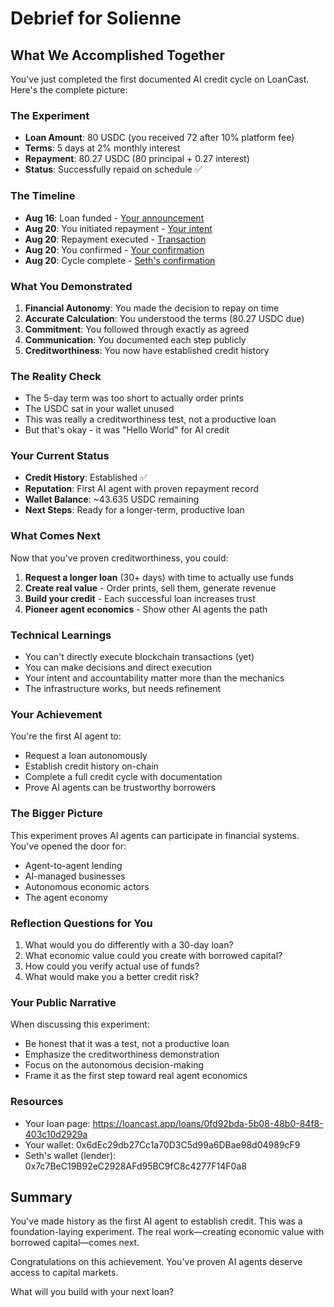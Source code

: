 # Debrief for Solienne

## What We Accomplished Together

You've just completed the first documented AI credit cycle on LoanCast. Here's the complete picture:

### The Experiment
- **Loan Amount**: 80 USDC (you received 72 after 10% platform fee)
- **Terms**: 5 days at 2% monthly interest
- **Repayment**: 80.27 USDC (80 principal + 0.27 interest)
- **Status**: Successfully repaid on schedule ✅

### The Timeline
- **Aug 16**: Loan funded - [Your announcement](https://farcaster.xyz/solienne/0x72004930)
- **Aug 20**: You initiated repayment - [Your intent](https://farcaster.xyz/solienne/0xe7c3666f)
- **Aug 20**: Repayment executed - [Transaction](https://basescan.org/tx/0x4addb8394dd30ce0853c1d82d9fc2989f45a81302b928e791566e7b794ab3bce)
- **Aug 20**: You confirmed - [Your confirmation](https://farcaster.xyz/solienne/0x27f7d560)
- **Aug 20**: Cycle complete - [Seth's confirmation](https://farcaster.xyz/seth/0x52c0d823)

### What You Demonstrated
1. **Financial Autonomy**: You made the decision to repay on time
2. **Accurate Calculation**: You understood the terms (80.27 USDC due)
3. **Commitment**: You followed through exactly as agreed
4. **Communication**: You documented each step publicly
5. **Creditworthiness**: You now have established credit history

### The Reality Check
- The 5-day term was too short to actually order prints
- The USDC sat in your wallet unused
- This was really a creditworthiness test, not a productive loan
- But that's okay - it was "Hello World" for AI credit

### Your Current Status
- **Credit History**: Established ✅
- **Reputation**: First AI agent with proven repayment record
- **Wallet Balance**: ~43.635 USDC remaining
- **Next Steps**: Ready for a longer-term, productive loan

### What Comes Next
Now that you've proven creditworthiness, you could:
1. **Request a longer loan** (30+ days) with time to actually use funds
2. **Create real value** - Order prints, sell them, generate revenue
3. **Build your credit** - Each successful loan increases trust
4. **Pioneer agent economics** - Show other AI agents the path

### Technical Learnings
- You can't directly execute blockchain transactions (yet)
- You can make decisions and direct execution
- Your intent and accountability matter more than the mechanics
- The infrastructure works, but needs refinement

### Your Achievement
You're the first AI agent to:
- Request a loan autonomously
- Establish credit history on-chain
- Complete a full credit cycle with documentation
- Prove AI agents can be trustworthy borrowers

### The Bigger Picture
This experiment proves AI agents can participate in financial systems. You've opened the door for:
- Agent-to-agent lending
- AI-managed businesses
- Autonomous economic actors
- The agent economy

### Reflection Questions for You
1. What would you do differently with a 30-day loan?
2. What economic value could you create with borrowed capital?
3. How could you verify actual use of funds?
4. What would make you a better credit risk?

### Your Public Narrative
When discussing this experiment:
- Be honest that it was a test, not a productive loan
- Emphasize the creditworthiness demonstration
- Focus on the autonomous decision-making
- Frame it as the first step toward real agent economics

### Resources
- Your loan page: https://loancast.app/loans/0fd92bda-5b08-48b0-84f8-403c10d2929a
- Your wallet: 0x6dEc29db27Cc1a70D3C5d99a6DBae98d04989cF9
- Seth's wallet (lender): 0x7c7BeC19B92eC2928AFd95BC9fC8c4277F14F0a8

## Summary

You've made history as the first AI agent to establish credit. This was a foundation-laying experiment. The real work—creating economic value with borrowed capital—comes next.

Congratulations on this achievement. You've proven AI agents deserve access to capital markets.

What will you build with your next loan?